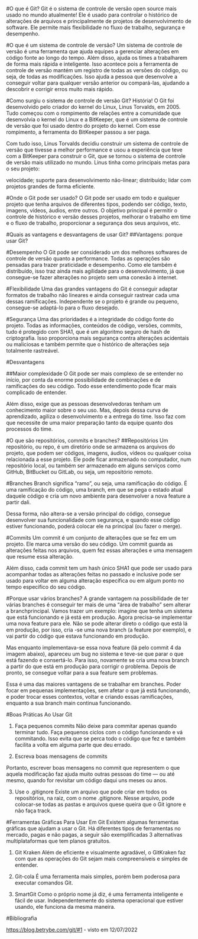#O que é Git?
Git é o sistema de controle de versão open source mais usado no mundo atualmente! Ele é usado para controlar o histórico de alterações de arquivos e principalmente de projetos de desenvolvimento de software. Ele permite mais flexibilidade no fluxo de trabalho, segurança e desempenho. 

#O que é um sistema de controle de versão?
Um sistema de controle de versão é uma ferramenta que ajuda equipes a gerenciar alterações em código fonte ao longo do tempo. Além disso, ajuda os times a trabalharem de forma mais rápida e inteligente. Isso acontece pois a ferramenta de controle de versão mantém um registro de todas as versões do código, ou seja, de todas as modificações. Isso ajuda a pessoa que desenvolve a conseguir voltar para qualquer versão anterior ou compará-las, ajudando a descobrir e corrigir erros muito mais rápido.

#Como surgiu o sistema de controle de versão Git? História!
O Git foi desenvolvido pelo criador do kernel do Linux, Linus Torvalds, em 2005. Tudo começou com o rompimento de relações entre a comunidade que desenvolvia o kernel do Linux e a BitKeeper, que é um sistema de controle de versão que foi usado dentro do projeto do kernel. Com esse rompimento, a ferramenta do BitKeeper passou a ser paga.

Com tudo isso, Linus Torvalds decidiu construir um sistema de controle de versão que tivesse a melhor performance e usou a experiência que teve com a BitKeeper para construir o Git, que se tornou o sistema de controle de versão mais utilizado no mundo. Linus tinha como principais metas para o seu projeto:

velocidade;
suporte para desenvolvimento não-linear;
distribuído;
lidar com projetos grandes de forma eficiente.

#Onde o Git pode ser usado?
O Git pode ser usado em todo e qualquer projeto que tenha arquivos de diferentes tipos, podendo ser código, texto, imagens, vídeos, áudios, entre outros. O objetivo principal é permitir o controle de histórico e versão desses projetos, melhorar o trabalho em time e o fluxo de trabalho, proporcionar a segurança dos seus arquivos, etc.

#Quais as vantagens e desvantagens de usar Git?
##Vantagens: porque usar Git?

#Desempenho
O Git pode ser considerado um dos melhores softwares de controle de versão quanto a performance. Todas as operações são pensadas para trazer praticidade e desempenho. Como ele também é distribuído, isso traz ainda mais agilidade para o desenvolvimento, já que consegue-se fazer alterações no projeto sem uma conexão à internet.

#Flexibilidade
Uma das grandes vantagens do Git é conseguir adaptar formatos de trabalho não lineares e ainda conseguir rastrear cada uma dessas ramificações. Independente se o projeto é grande ou pequeno, consegue-se adaptá-lo para o fluxo desejado.

#Segurança
Uma das prioridades é a integridade do código fonte do projeto. Todas as informações, conteúdos de código, versões, commits, tudo é protegido com SHA1, que é um algoritmo seguro de hash de criptografia. Isso proporciona mais segurança contra alterações acidentais ou maliciosas e também permite que o histórico de alterações seja totalmente rastreável.

#Desvantagens

##Maior complexidade
O Git pode ser mais complexo de se entender no início, por conta da enorme possibilidade de combinações e de ramificações do seu código. Todo esse entendimento pode ficar mais complicado de entender. 

Além disso, exige que as pessoas desenvolvedoras tenham um conhecimento maior sobre o seu uso. Mas, depois dessa curva de aprendizado, agiliza o desenvolvimento e a entrega do time. Isso faz com que necessite de uma maior preparação tanto da equipe quanto dos processos do time.

#O que são repositórios, commits e branches?
##Repositórios
Um repositório, ou repo, é um diretório onde se armazena os arquivos do projeto, que podem ser códigos, imagens, áudios, vídeos ou qualquer coisa relacionada a esse projeto. Ele pode ficar armazenado no computador, num repositório local, ou também ser armazenado em alguns serviços como GitHub, BitBucket ou GitLab, ou seja, um repositório remoto.

#Branches
Branch significa “ramo”, ou seja, uma ramificação do código. 
É uma ramificação do código, uma branch, em que se pega o estado atual daquele código e cria um novo ambiente para desenvolver a nova feature a partir dali. 

Dessa forma, não altera-se a versão principal do código, consegue desenvolver sua funcionalidade com segurança, e quando esse código estiver funcionando, poderá colocar ele na principal (ou fazer o merge).

#Commits
Um commit é um conjunto de alterações que se fez em um projeto. Ele marca uma versão do seu código. Um commit guarda as alterações feitas nos arquivos, quem fez essas alterações e uma mensagem que resume essa alteração. 

Além disso, cada commit tem um hash único SHA1 que pode ser usado para acompanhar todas as alterações feitas no passado e inclusive pode ser usado para voltar em alguma alteração específica ou em algum ponto no tempo específico do seu código.

#Porque usar vários branches?
A grande vantagem na possibilidade de ter várias branches é conseguir ter mais de uma “área de trabalho” sem alterar a branchprincipal. Vamos trazer um exemplo: imagine que tenha um sistema que está funcionando e já está em produção. Agora precisa-se implementar uma nova feature para ele. Não se pode alterar direto o código que está lá em produção, por isso, cria -se uma nova branch (a feature por exemplo), e vai partir do código que estava funcionando em produção.

Mas enquanto implementava-se essa nova feature (lá pelo commit 4 da imagem abaixo), apareceu um bug no sistema e teve-se que parar o que está fazendo e consertá-lo. Para isso, novamente se cria uma nova branch a partir do que está em produção para corrigir o problema. Depois de pronto, se consegue voltar para a sua feature sem problemas. 

Essa é uma das maiores vantagens de se trabalhar em branches. Poder focar em pequenas implementações, sem afetar o que já está funcionando, e poder trocar esses contextos, voltar e criando essas ramificações, enquanto a sua branch main continua funcionando.

#Boas Práticas Ao Usar Git
1. Faça pequenos commits
Não deixe para commitar apenas quando terminar tudo. Faça pequenos ciclos com o código funcionando e vá commitando. Isso evita que se perca todo o código que fez e também facilita a volta em alguma parte que deu errado.

2. Escreva boas mensagens de commits

Portanto, escrever boas mensagens no commit que representem o que aquela modificação faz ajuda muito outras pessoas do time — ou até mesmo, quando for revisitar um código daqui uns meses ou anos.

3. Use o .gitignore
Existe um arquivo que pode criar em todos os repositórios, na raiz, com o nome .gitignore. Nesse arquivo, pode colocar-se todas as pastas e arquivos quese queira que o Git ignore e não faça track.

#Ferramentas Gráficas Para Usar Em Git
Existem algumas ferramentas gráficas que ajudam a usar o Git. Há diferentes tipos de ferramentas no mercado, pagas e não pagas, a seguir são exemplificadas 3 alternativas multiplataformas que tem planos gratuitos. 

1. Git Kraken
Além de eficiente e visualmente agradável, o GitKraken faz com que as operações do Git sejam mais compreensíveis e simples de entender. 

2. Git-cola
É uma ferramenta mais simples, porém bem poderosa para executar comandos Git.

3. SmartGit
Como o próprio nome já diz, é uma ferramenta inteligente e fácil de usar. Independentemente do sistema operacional que estiver usando, ele funciona da mesma maneira. 

#Bibliografia

https://blog.betrybe.com/git/#1 - visto em 12/07/2022
